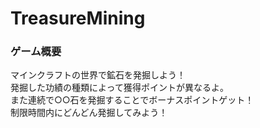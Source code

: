 # TreasureMining 
### ゲーム概要
マインクラフトの世界で鉱石を発掘しよう！  
発掘した功績の種類によって獲得ポイントが異なるよ。  
また連続で○○石を発掘することでボーナスポイントゲット！  
制限時間内にどんどん発掘してみよう！